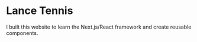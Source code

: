 # Lance Tennis
I built this website to learn the Next.js/React framework and create reusable components.